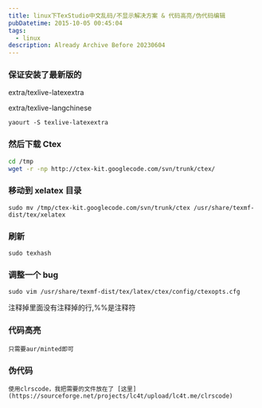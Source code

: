 ```yaml
---
title: linux下TexStudio中文乱码/不显示解决方案 & 代码高亮/伪代码编辑
pubDatetime: 2015-10-05 00:45:04
tags:
  - linux
description: Already Archive Before 20230604
---
```


### 保证安装了最新版的

extra/texlive-latexextra

extra/texlive-langchinese

`yaourt -S texlive-latexextra`

### 然后下载 Ctex

```bash
cd /tmp
wget -r -np http://ctex-kit.googlecode.com/svn/trunk/ctex/
```

### 移动到 xelatex 目录

`sudo mv /tmp/ctex-kit.googlecode.com/svn/trunk/ctex /usr/share/texmf-dist/tex/xelatex`

### 刷新

`sudo texhash`

### 调整一个 bug

`sudo vim /usr/share/texmf-dist/tex/latex/ctex/config/ctexopts.cfg`

注释掉里面没有注释掉的行,%%是注释符

### 代码高亮

    只需要aur/minted即可

### 伪代码

    使用clrscode，我把需要的文件放在了 [这里](https://sourceforge.net/projects/lc4t/upload/lc4t.me/clrscode)
